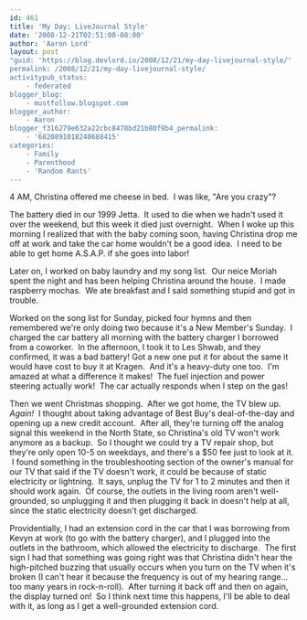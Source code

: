```yaml
---
id: 461
title: 'My Day: LiveJournal Style'
date: '2008-12-21T02:51:00-08:00'
author: 'Aaron Lord'
layout: post
"guid: 'https://blog.devlord.io/2008/12/21/my-day-livejournal-style/'
permalink: /2008/12/21/my-day-livejournal-style/
activitypub_status:
    - federated
blogger_blog:
    - mustfollow.blogspot.com
blogger_author:
    - Aaron
blogger_f316279e632a22cbc8478bd21b80f9b4_permalink:
    - '6820891018240688415'
categories:
    - Family
    - Parenthood
    - 'Random Rants'
---
```


4 AM, Christina offered me cheese in bed.  I was like, "Are you crazy"?

The battery died in our 1999 Jetta.  It used to die when we hadn't used it over the weekend, but this week it died just overnight.  When I woke up this morning I realized that with the baby coming soon, having Christina drop me off at work and take the car home wouldn't be a good idea.  I need to be able to get home A.S.A.P. if she goes into labor!

Later on, I worked on baby laundry and my song list.  Our neice Moriah spent the night and has been helping Christina around the house.  I made raspberry mochas.  We ate breakfast and I said something stupid and got in trouble.

Worked on the song list for Sunday, picked four hymns and then remembered we're only doing two because it's a New Member's Sunday.  I charged the car battery all morning with the battery charger I borrowed from a coworker.  In the afternoon, I took it to Les Shwab, and they confirmed, it was a bad battery! Got a new one put it for about the same it would have cost to buy it at Kragen.  And it's a heavy-duty one too.  I'm amazed at what a difference it makes!  The fuel injection and power steering actually work!  The car actually responds when I step on the gas!

Then we went Christmas shopping.  After we got home, the TV blew up. <span class="Apple-style-span" style="font-style:italic;">Again!</span>  I thought about taking advantage of Best Buy's deal-of-the-day and opening up a new credit account.  After all, they're turning off the analog signal this weekend in the North State, so Christina's old TV won't work anymore as a backup.  So I thought we could try a TV repair shop, but they're only open 10-5 on weekdays, and there's a $50 fee just to look at it.  I found something in the troubleshooting section of the owner's manual for our TV that said if the TV doesn't work, it could be because of static electricity or lightning.  It says, unplug the TV for 1 to 2 minutes and then it should work again.  Of course, the outlets in the living room aren't well-grounded, so unplugging it and then plugging it back in doesn't help at all, since the static electricity doesn't get discharged.

Providentially, I had an extension cord in the car that I was borrowing from Kevyn at work (to go with the battery charger), and I plugged into the outlets in the bathroom, which allowed the electricity to discharge.  The first sign I had that something was going right was that Christina didn't hear the high-pitched buzzing that usually occurs when you turn on the TV when it's broken (I can't hear it because the frequency is out of my hearing range... too many years in rock-n-roll).  After turning it back off and then on again, the display turned on!  So I think next time this happens, I'll be able to deal with it, as long as I get a well-grounded extension cord.
